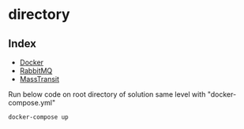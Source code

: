 # directory

## Index
- [Docker](https://www.docker.com/products/docker-desktop/)
- [RabbitMQ](https://www.rabbitmq.com/documentation.html)
- [MassTransit](https://masstransit-project.com/getting-started/)

Run below code on root directory of solution same level with "docker-compose.yml"
```
docker-compose up
```
